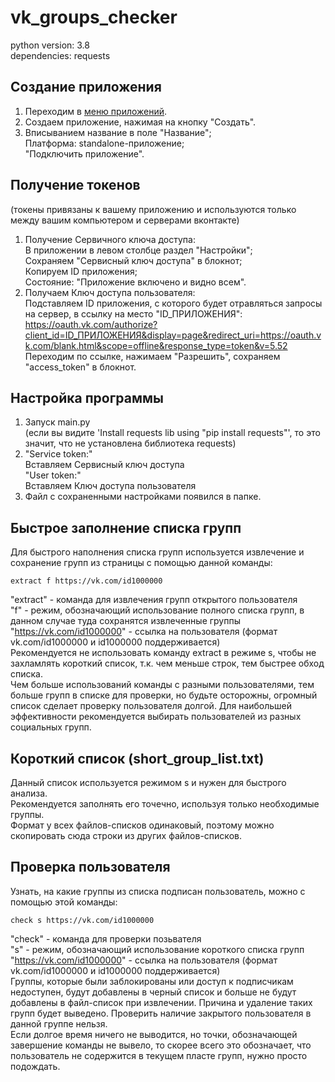 # vk_groups_checker

python version: 3.8  
dependencies: requests


## Создание приложения
1. Переходим в [меню приложений](https://vk.com/apps?act=manage).
2. Создаем приложение, нажимая на кнопку "Создать".
3. Вписыванием название в поле "Название";  
Платформа: standalone-приложение;  
"Подключить приложение".


## Получение токенов
(токены привязаны к вашему приложению и используются только между вашим компьютером и серверами вконтакте)
1. Получение Сервичного ключа доступа:  
В приложении в левом столбце раздел "Настройки";  
Сохраняем "Сервисный ключ доступа" в блокнот;  
Копируем ID приложения;  
Состояние: "Приложение включено и видно всем".
2. Получаем Ключ доступа пользователя:  
Подставляем ID приложения, с которого будет отравляться запросы на сервер, в ссылку на место "ID_ПРИЛОЖЕНИЯ":  
https://oauth.vk.com/authorize?client_id=ID_ПРИЛОЖЕНИЯ&display=page&redirect_uri=https://oauth.vk.com/blank.html&scope=offline&response_type=token&v=5.52  
Переходим по ссылке, нажимаем "Разрешить", сохраняем "access_token" в блокнот.


## Настройка программы
1. Запуск main.py  
(если вы видите 'Install requests lib using "pip install requests"', то это значит, что не установлена библиотека requests)
2. "Service token:"  
Вставляем Сервисный ключ доступа  
"User token:"  
Вставляем Ключ доступа пользователя 
3. Файл с сохраненными настройками появился в папке.


## Быстрое заполнение списка групп
Для быстрого наполнения списка групп используется извлечение и сохранение групп из страницы с помощью данной команды: 

    extract f https://vk.com/id1000000  
"extract" - команда для извлечения групп открытого пользователя  
"f" - режим, обозначающий использование полного списка групп, в данном случае туда сохранятся извлеченные группы  
"https://vk.com/id1000000" - ссылка на пользователя (формат vk.com/id1000000 и id1000000 поддерживается)  
Рекомендуется не использовать команду extract в режиме s, чтобы не захламлять короткий список, т.к. чем меньше строк, тем быстрее обход списка.  
Чем больше использований команды с разными пользователями, тем больше групп в списке для проверки, но будьте осторожны, огромный список сделает проверку пользователя долгой.
Для наибольшей эффективности рекомендуется выбирать пользователей из разных социальных групп.


## Короткий список (short_group_list.txt)
Данный список используется режимом s и нужен для быстрого анализа.  
Рекомендуется заполнять его точечно, используя только необходимые группы.  
Формат у всех файлов-списков одинаковый, поэтому можно скопировать сюда строки из других файлов-списков. 


## Проверка пользователя
Узнать, на какие группы из списка подписан пользователь, можно с помощью этой команды:  

    check s https://vk.com/id1000000
"check" - команда для проверки позьвателя  
"s" - режим, обозначающий использование короткого списка групп  
"https://vk.com/id1000000" - ссылка на пользователя (формат vk.com/id1000000 и id1000000 поддерживается)  
Группы, которые были заблокированы или доступ к подписчикам недоступен, будут добавлены в черный список и больше не будут добавлены в файл-список при извлечении. Причина и удаление таких групп будет выведено. Проверить наличие закрытого пользователя в данной группе нельзя.  
Если долгое время ничего не выводится, но точки, обозначающей завершение команды не вывело, то скорее всего это обозначает, что пользователь не содержится в текущем пласте групп, нужно просто подождать.
